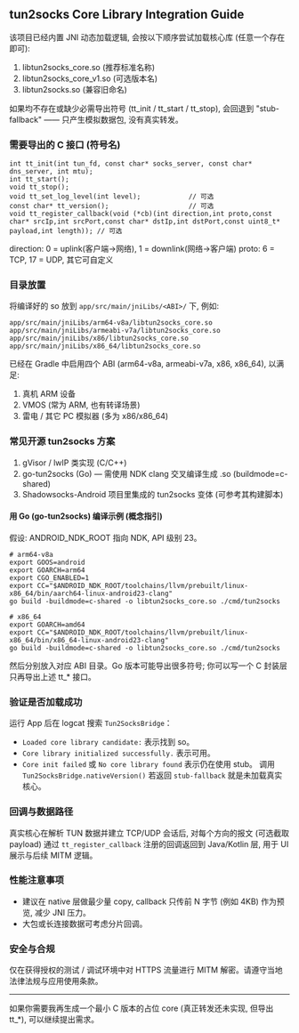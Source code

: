## tun2socks Core Library Integration Guide

该项目已经内置 JNI 动态加载逻辑, 会按以下顺序尝试加载核心库 (任意一个存在即可):

1. libtun2socks_core.so (推荐标准名称)
2. libtun2socks_core_v1.so (可选版本名)
3. libtun2socks.so (兼容旧命名)

如果均不存在或缺少必需导出符号 (tt_init / tt_start / tt_stop), 会回退到 "stub-fallback" —— 只产生模拟数据包, 没有真实转发。

### 需要导出的 C 接口 (符号名)
```
int tt_init(int tun_fd, const char* socks_server, const char* dns_server, int mtu);
int tt_start();
void tt_stop();
void tt_set_log_level(int level);            // 可选
const char* tt_version();                    // 可选
void tt_register_callback(void (*cb)(int direction,int proto,const char* srcIp,int srcPort,const char* dstIp,int dstPort,const uint8_t* payload,int length)); // 可选
```
direction: 0 = uplink(客户端->网络), 1 = downlink(网络->客户端)
proto: 6 = TCP, 17 = UDP, 其它可自定义

### 目录放置
将编译好的 so 放到 `app/src/main/jniLibs/<ABI>/` 下, 例如:
```
app/src/main/jniLibs/arm64-v8a/libtun2socks_core.so
app/src/main/jniLibs/armeabi-v7a/libtun2socks_core.so
app/src/main/jniLibs/x86/libtun2socks_core.so
app/src/main/jniLibs/x86_64/libtun2socks_core.so
```

已经在 Gradle 中启用四个 ABI (arm64-v8a, armeabi-v7a, x86, x86_64), 以满足:
1. 真机 ARM 设备
2. VMOS (常为 ARM, 也有转译场景)
3. 雷电 / 其它 PC 模拟器 (多为 x86/x86_64)

### 常见开源 tun2socks 方案
1. gVisor / lwIP 类实现 (C/C++)
2. go-tun2socks (Go) — 需使用 NDK clang 交叉编译生成 .so (buildmode=c-shared)
3. Shadowsocks-Android 项目里集成的 tun2socks 变体 (可参考其构建脚本)

#### 用 Go (go-tun2socks) 编译示例 (概念指引)
假设: ANDROID_NDK_ROOT 指向 NDK, API 级别 23。
```
# arm64-v8a
export GOOS=android
export GOARCH=arm64
export CGO_ENABLED=1
export CC="$ANDROID_NDK_ROOT/toolchains/llvm/prebuilt/linux-x86_64/bin/aarch64-linux-android23-clang"
go build -buildmode=c-shared -o libtun2socks_core.so ./cmd/tun2socks

# x86_64
export GOARCH=amd64
export CC="$ANDROID_NDK_ROOT/toolchains/llvm/prebuilt/linux-x86_64/bin/x86_64-linux-android23-clang"
go build -buildmode=c-shared -o libtun2socks_core.so ./cmd/tun2socks
```
然后分别放入对应 ABI 目录。Go 版本可能导出很多符号; 你可以写一个 C 封装层只再导出上述 tt_* 接口。

### 验证是否加载成功
运行 App 后在 logcat 搜索 `Tun2SocksBridge`：
* `Loaded core library candidate:` 表示找到 so。
* `Core library initialized successfully.` 表示可用。
* `Core init failed` 或 `No core library found` 表示仍在使用 stub。
调用 `Tun2SocksBridge.nativeVersion()` 若返回 `stub-fallback` 就是未加载真实核心。

### 回调与数据路径
真实核心在解析 TUN 数据并建立 TCP/UDP 会话后, 对每个方向的报文 (可选截取 payload) 通过 `tt_register_callback` 注册的回调返回到 Java/Kotlin 层, 用于 UI 展示与后续 MITM 逻辑。

### 性能注意事项
* 建议在 native 层做最少量 copy, callback 只传前 N 字节 (例如 4KB) 作为预览, 减少 JNI 压力。
* 大包或长连接数据可考虑分片回调。

### 安全与合规
仅在获得授权的测试 / 调试环境中对 HTTPS 流量进行 MITM 解密。请遵守当地法律法规与应用使用条款。

---
如果你需要我再生成一个最小 C 版本的占位 core (真正转发还未实现, 但导出 tt_*), 可以继续提出需求。
